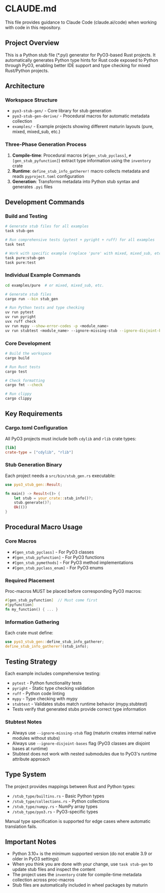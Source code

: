 # CLAUDE.md

This file provides guidance to Claude Code (claude.ai/code) when working with code in this repository.

## Project Overview

This is a Python stub file (*.pyi) generator for PyO3-based Rust projects. It automatically generates Python type hints for Rust code exposed to Python through PyO3, enabling better IDE support and type checking for mixed Rust/Python projects.

## Architecture

### Workspace Structure
- `pyo3-stub-gen/` - Core library for stub generation
- `pyo3-stub-gen-derive/` - Procedural macros for automatic metadata collection  
- `examples/` - Example projects showing different maturin layouts (pure, mixed, mixed_sub, etc.)

### Three-Phase Generation Process
1. **Compile-time**: Procedural macros (`#[gen_stub_pyclass]`, `#[gen_stub_pyfunction]`) extract type information using the `inventory` crate
2. **Runtime**: `define_stub_info_gatherer!` macro collects metadata and reads `pyproject.toml` configuration
3. **Generation**: Transforms metadata into Python stub syntax and generates `.pyi` files

## Development Commands

### Build and Testing
```bash
# Generate stub files for all examples
task stub-gen

# Run comprehensive tests (pytest + pyright + ruff) for all examples  
task test

# Work with specific example (replace 'pure' with mixed, mixed_sub, etc.)
task pure:stub-gen
task pure:test
```

### Individual Example Commands
```bash
cd examples/pure  # or mixed, mixed_sub, etc.

# Generate stub files
cargo run --bin stub_gen

# Run Python tests and type checking
uv run pytest
uv run pyright
uvx ruff check
uv run mypy --show-error-codes -p <module_name>
uv run stubtest <module_name> --ignore-missing-stub --ignore-disjoint-bases
```

### Core Development
```bash
# Build the workspace
cargo build

# Run Rust tests
cargo test

# Check formatting
cargo fmt --check

# Run clippy
cargo clippy
```

## Key Requirements

### Cargo.toml Configuration
All PyO3 projects must include both `cdylib` and `rlib` crate types:
```toml
[lib]
crate-type = ["cdylib", "rlib"]
```

### Stub Generation Binary
Each project needs a `src/bin/stub_gen.rs` executable:
```rust
use pyo3_stub_gen::Result;

fn main() -> Result<()> {
    let stub = your_crate::stub_info()?;
    stub.generate()?;
    Ok(())
}
```

## Procedural Macro Usage

### Core Macros
- `#[gen_stub_pyclass]` - For PyO3 classes
- `#[gen_stub_pyfunction]` - For PyO3 functions  
- `#[gen_stub_pymethods]` - For PyO3 method implementations
- `#[gen_stub_pyclass_enum]` - For PyO3 enums

### Required Placement
Proc-macros MUST be placed before corresponding PyO3 macros:
```rust
#[gen_stub_pyfunction]  // Must come first
#[pyfunction]
fn my_function() { ... }
```

### Information Gathering
Each crate must define:
```rust
use pyo3_stub_gen::define_stub_info_gatherer;
define_stub_info_gatherer!(stub_info);
```

## Testing Strategy

Each example includes comprehensive testing:
- `pytest` - Python functionality tests
- `pyright` - Static type checking validation
- `ruff` - Python code linting
- `mypy` - Type checking with mypy
- `stubtest` - Validates stubs match runtime behavior (mypy.stubtest)
- Tests verify that generated stubs provide correct type information

### Stubtest Notes
- Always use `--ignore-missing-stub` flag (maturin creates internal native modules without stubs)
- Always use `--ignore-disjoint-bases` flag (PyO3 classes are disjoint bases at runtime)
- Stubtest does not work with nested submodules due to PyO3's runtime attribute approach

## Type System

The project provides mappings between Rust and Python types:
- `/stub_type/builtins.rs` - Basic Python types
- `/stub_type/collections.rs` - Python collections
- `/stub_type/numpy.rs` - NumPy array types
- `/stub_type/pyo3.rs` - PyO3-specific types

Manual type specification is supported for edge cases where automatic translation fails.

## Important Notes

- Python 3.10+ is the minimum supported version (do not enable 3.9 or older in PyO3 settings)
- When you think you are done with your change, use `task stub-gen` to update stub files and inspect the content
- The project uses the `inventory` crate for compile-time metadata collection across proc-macros
- Stub files are automatically included in wheel packages by maturin